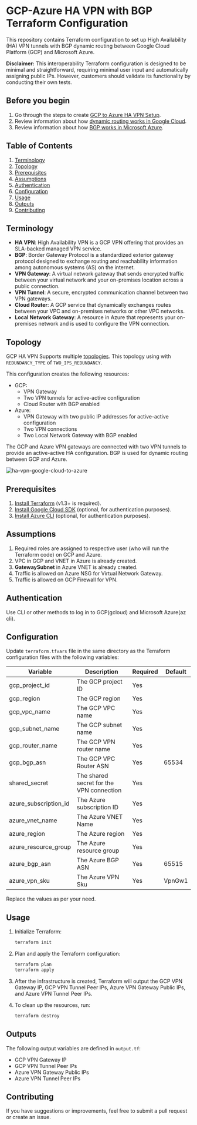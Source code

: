 # GCP-Azure HA VPN with BGP Terraform Configuration

This repository contains Terraform configuration to set up High Availability (HA) VPN tunnels with BGP dynamic routing between Google Cloud Platform (GCP) and Microsoft Azure.

**Disclaimer:** This interoperability Terraform configuration is designed to be minimal and straightforward, requiring minimal user input and automatically assigning public IPs. However, customers should validate its functionality by conducting their own tests.

## Before you begin

1. Go through the steps to create [GCP to Azure HA VPN Setup](https://cloud.google.com/network-connectivity/docs/vpn/tutorials/create-ha-vpn-connections-google-cloud-azure).
2. Review information about how [dynamic routing works in Google Cloud](https://cloud.google.com/network-connectivity/docs/vpn/concepts/choosing-networks-routing#dynamic-routing).
3. Review information about how [BGP works in Microsoft Azure](https://docs.microsoft.com/en-us/azure/vpn-gateway/vpn-gateway-bgp-overview).

## Table of Contents

1. [Terminology](#terminology)
2. [Topology](#topology)
3. [Prerequisites](#prerequisites)
4. [Assumptions](#assumptions)
5. [Authentication](#authentication)
6. [Configuration](#configuration)
7. [Usage](#usage)
8. [Outputs](#outputs)
9. [Contributing](#contributing)

## Terminology

- **HA VPN**: High Availability VPN is a GCP VPN offering that provides an SLA-backed managed VPN service.
- **BGP**: Border Gateway Protocol is a standardized exterior gateway protocol designed to exchange routing and reachability information among autonomous systems (AS) on the internet.
- **VPN Gateway**: A virtual network gateway that sends encrypted traffic between your virtual network and your on-premises location across a public connection.
- **VPN Tunnel**: A secure, encrypted communication channel between two VPN gateways.
- **Cloud Router**: A GCP service that dynamically exchanges routes between your VPC and on-premises networks or other VPC networks.
- **Local Network Gateway**: A resource in Azure that represents your on-premises network and is used to configure the VPN connection.

## Topology

GCP HA VPN Supports multiple [topologies](https://cloud.google.com/network-connectivity/docs/vpn/concepts/topologies). This topology using with `REDUNDANCY_TYPE` of `TWO_IPS_REDUNDANCY`.

This configuration creates the following resources:

- GCP:
  - VPN Gateway
  - Two VPN tunnels for active-active configuration
  - Cloud Router with BGP enabled
- Azure:
  - VPN Gateway with two public IP addresses for active-active configuration
  - Two VPN connections
  - Two Local Network Gateway with BGP enabled

The GCP and Azure VPN gateways are connected with two VPN tunnels to provide an active-active HA configuration. BGP is used for dynamic routing between GCP and Azure.

![ha-vpn-google-cloud-to-azure](https://user-images.githubusercontent.com/7136208/233800865-043c13d0-df3f-4adc-b9aa-156766e55cb4.svg)

## Prerequisites

1. [Install Terraform](https://learn.hashicorp.com/tutorials/terraform/install-cli) (v1.3+ is required).
2. [Install Google Cloud SDK](https://cloud.google.com/sdk/docs/install) (optional, for authentication purposes).
3. [Install Azure CLI](https://docs.microsoft.com/en-us/cli/azure/install-azure-cli) (optional, for authentication purposes).

## Assumptions

1. Required roles are assigned to respective user (who will run the Terraform code) on GCP and Azure.
2. VPC in GCP and VNET in Azure is already created.
3. **GatewaySubnet** in Azure VNET is already created.
4. Traffic is allowed on Azure NSG for Virtual Network Gateway.
5. Traffic is allowed on GCP Firewall for VPN.

## Authentication

Use CLI or other methods to log in to GCP(gcloud) and Microsoft Azure(az cli).

## Configuration

Update `terraform.tfvars` file in the same directory as the Terraform configuration files with the following variables:

| Variable                | Description                             | Required | Default |
|-------------------------|-----------------------------------------|----------|---------|
| gcp_project_id          | The GCP project ID                      | Yes      |         |
| gcp_region              | The GCP region                          | Yes      |         |
| gcp_vpc_name            | The GCP VPC name                        | Yes      |         |
| gcp_subnet_name         | The GCP subnet name                     | Yes      |         |
| gcp_router_name         | The GCP VPN router name                 | Yes      |         |
| gcp_bgp_asn             | The GCP VPC Router ASN                  | Yes      |  65534  |
| shared_secret           | The shared secret for the VPN connection| Yes      |         |
| azure_subscription_id   | The Azure subscription ID               | Yes      |         |
| azure_vnet_name         | The Azure VNET Name                     | Yes      |         |
| azure_region            | The Azure region                        | Yes      |         |
| azure_resource_group    | The Azure resource group                | Yes      |         |
| azure_bgp_asn           | The Azure BGP ASN                       | Yes      |  65515  |
| azure_vpn_sku           | The Azure VPN Sku                       | Yes      |  VpnGw1 |

Replace the values as per your need.

## Usage

1. Initialize Terraform:

    ```bash
    terraform init
    ```

2. Plan and apply the Terraform configuration:

    ```bash
    terraform plan
    terraform apply
    ```

3. After the infrastructure is created, Terraform will output the GCP VPN Gateway IP, GCP VPN Tunnel Peer IPs, Azure VPN Gateway Public IPs, and Azure VPN Tunnel Peer IPs.

4. To clean up the resources, run:

    ```bash
    terraform destroy
    ```

## Outputs

The following output variables are defined in `output.tf`:

- GCP VPN Gateway IP
- GCP VPN Tunnel Peer IPs
- Azure VPN Gateway Public IPs
- Azure VPN Tunnel Peer IPs

## Contributing

If you have suggestions or improvements, feel free to submit a pull request or create an issue.
